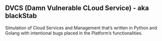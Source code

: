 ## DVCS (Damn Vulnerable CLoud Service) - aka blackStab

Simulation of Cloud Services and Management that’s written in Python and Golang with intentional bugs placed in the Platform’s functionalities.
